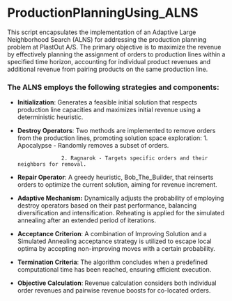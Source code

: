 # ProductionPlanningUsing_ALNS



This script encapsulates the implementation of an Adaptive Large Neighborhood Search (ALNS) for addressing the production planning problem at PlastOut A/S. The primary objective is to maximize the revenue by effectively planning the assignment of orders to production lines within a specified time horizon, accounting for individual product revenues and additional revenue from pairing products on the same production line.

### The ALNS employs the following strategies and components:
-   **Initialization**: Generates a feasible initial solution that respects production line capacities and maximizes initial revenue using a deterministic heuristic.
-   **Destroy Operators**: Two methods are implemented to remove orders from the production lines,
                      promoting solution space exploration:
                      1. Apocalypse - Randomly removes a subset of orders.

                      2. Ragnarok - Targets specific orders and their neighbors for removal.
-   **Repair Operator**: A greedy heuristic, Bob_The_Builder, that reinserts orders to optimize the current solution, aiming for revenue increment.
-   **Adaptive Mechanism:** Dynamically adjusts the probability of employing destroy operators based 
                       on their past performance, balancing diversification and intensification.
                       Reheating is applied for the simulated annealing after an extended period of iterations.
-   **Acceptance Criterion**: A combination of Improving Solution and a Simulated Annealing acceptance strategy is utilized to escape local optima by accepting non-improving moves with a certain probability.
-   **Termination Criteria**: The algorithm concludes when a predefined computational time has been reached, ensuring efficient execution.
-   **Objective Calculation**: Revenue calculation considers both individual order revenues and pairwise revenue boosts for co-located orders.

